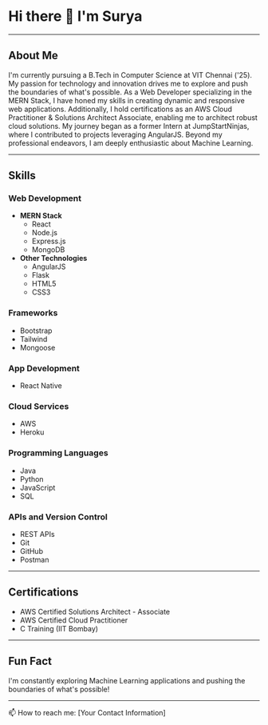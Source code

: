 # Hi there 👋 I'm Surya

---

## About Me

I'm currently pursuing a B.Tech in Computer Science at VIT Chennai ('25). My passion for technology and innovation drives me to explore and push the boundaries of what's possible. As a Web Developer specializing in the MERN Stack, I have honed my skills in creating dynamic and responsive web applications. Additionally, I hold certifications as an AWS Cloud Practitioner & Solutions Architect Associate, enabling me to architect robust cloud solutions. My journey began as a former Intern at JumpStartNinjas, where I contributed to projects leveraging AngularJS. Beyond my professional endeavors, I am deeply enthusiastic about Machine Learning.

---

## Skills

### Web Development
- **MERN Stack**
  - React
  - Node.js
  - Express.js
  - MongoDB
- **Other Technologies**
  - AngularJS
  - Flask
  - HTML5
  - CSS3

### Frameworks
- Bootstrap
- Tailwind
- Mongoose

### App Development
- React Native

### Cloud Services
- AWS
- Heroku

### Programming Languages
- Java
- Python
- JavaScript
- SQL

### APIs and Version Control
- REST APIs
- Git
- GitHub
- Postman

---

## Certifications

- AWS Certified Solutions Architect - Associate
- AWS Certified Cloud Practitioner
- C Training (IIT Bombay)

---

## Fun Fact
I'm constantly exploring Machine Learning applications and pushing the boundaries of what's possible!

---

📫 How to reach me: [Your Contact Information]
